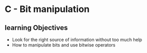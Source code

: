 # C - Bit manipulation
## learning Objectives
- Look for the right source of information without too much help
- How to manipulate bits and use bitwise operators

